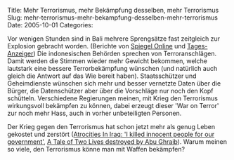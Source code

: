 Title: Mehr Terrorismus, mehr Bekämpfung desselben, mehr Terrorismus
Slug: mehr-terrorismus-mehr-bekampfung-desselben-mehr-terrorismus
Date: 2005-10-01
Categories:

Vor wenigen Stunden sind in Bali mehrere Sprengsätze fast zeitgleich zur Explosion gebracht worden. (Berichte von [Spiegel Online](http://www.spiegel.de/panorama/0,1518,377670,00.html) und [Tages-Anzeiger](http://tagi.ch/dyn/news/ausland/545810.html)) Die indonesischen Behörden sprechen von Terroranschlägen. Damit werden die Stimmen wieder mehr Gewicht bekommen, welche lautstark eine bessere Terrorbekämpfung wünschen (und natürlich auch gleich die Antwort auf das Wie bereit haben). Staatsschützer und Geheimdienste wünschen sich mehr und besser vernetzte Daten über die Bürger, die Datenschützer aber über die Vorschläge nur noch den Kopf schütteln. Verschiedene Regierungen meinen, mit Krieg den Terrorismus wirkungsvoll bekämpfen zu können, dabei erzeugt dieser 'War on Terror' zur noch mehr Hass, auch in vorher unbeteiligten Personen.

Der Krieg gegen den Terrorismus hat schon jetzt mehr als genug Leben gekostet und zerstört ([Atrocities In Iraq: 'I killed innocent people for our government'](http://www.sacbee.com/content/opinion/story/9316830p-10241546c.html), [A Tale of Two Lives destroyed by Abu Ghraib](http://service.spiegel.de/cache/international/spiegel/0,1518,377361,00.html)). Warum meinen so viele, den Terrorismus könne man mit Waffen bekämpfen?

